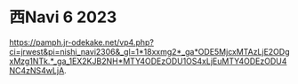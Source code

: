 # 西Navi 6 2023
https://pamph.jr-odekake.net/vp4.php?ci=jrwest&pi=nishi_navi2306&_gl=1*18xxmg2*_ga*ODE5MjcxMTAzLjE2ODgxMzg1NTk.*_ga_1EX2KJB2NH*MTY4ODEzODU1OS4xLjEuMTY4ODEzODU4NC4zNS4wLjA.
